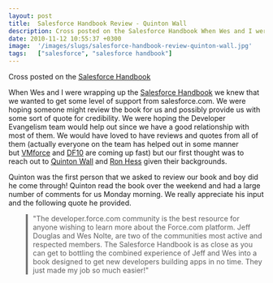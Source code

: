 ```yaml
---
layout: post
title:  Salesforce Handbook Review - Quinton Wall
description: Cross posted on the Salesforce Handbook When Wes and I were wrapping up the Salesforce Handbook we knew that we wanted to get some level of support from salesforce.com. We were hoping someone might review the book for us and possibly provide us with some sort of quote for credibility. We were hoping the Developer Evangelism team would help out since we have a good relationship with most of them. We would have loved to have reviews and quotes from all of them (actually everyone on the team has he
date: 2010-11-12 10:55:37 +0300
image:  '/images/slugs/salesforce-handbook-review-quinton-wall.jpg'
tags:   ["salesforce", "salesforce handbook"]
---
```

<p>Cross posted on the <a href="http://salesforcehandbook.wordpress.com/2010/11/12/salesforce-handbook-review-quinton-wall/">Salesforce Handbook</a></p>
<p>﻿When Wes and I were wrapping up the <a href="http://salesforcehandbook.wordpress.com">Salesforce Handbook</a> we knew that we wanted to get some level of support from salesforce.com. We were hoping someone might review the book for us and possibly provide us with some sort of quote for credibility. We were hoping the Developer Evangelism team would help out since we have a good relationship with most of them. We would have loved to have reviews and quotes from all of them (actually everyone on the team has helped out in some manner but <a href="http://www.vmforce.com">VMforce</a> and <a href="http://www.salesforce.com/dreamforce/DF10/home/">DF10</a> are coming up fast) but our first thought was to reach out to <a href="http://twitter.com/cloudcoder">Quinton Wall</a> and <a href="http://twitter.com/vnehess">Ron Hess</a> given their backgrounds.</p>
<p>Quinton was the first person that we asked to review our book and boy did he come through! Quinton read the book over the weekend and had a large number of comments for us Monday morning. We really appreciate his input and the following quote he provided.</p>
<blockquote style="border-left-width: 4px; border-left-style: solid; border-left-color: #777777; margin-left: 34px; padding-left: 10px;">
<p>﻿"The developer.force.com community is the best resource for anyone wishing to learn more about the Force.com platform. Jeff Douglas and Wes Nolte, are two of the communities most active and respected members. The Salesforce Handbook is as close as you can get to bottling the combined experience of Jeff and Wes into a book designed to get new developers building apps in no time. They just made my job so much easier!"</p>
</blockquote>
<p> </p>
